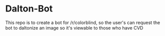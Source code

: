 # Dalton-Bot

This repo is to create a bot for /r/colorblind, so the user's can request the bot to daltonize an image so it's viewable to those who have CVD